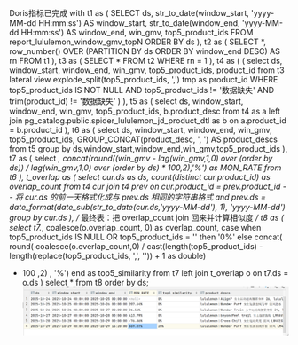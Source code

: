 Doris指标已完成
with t1 as (
SELECT
ds,
str_to_date(window_start, 'yyyy-MM-dd HH:mm:ss') AS window_start,
str_to_date(window_end, 'yyyy-MM-dd HH:mm:ss') AS window_end,
win_gmv,
top5_product_ids
FROM report_lululemon_window_gmv_topN
ORDER BY ds
),
t2 as (
SELECT
*,
row_number() OVER (PARTITION BY ds ORDER BY window_end DESC) AS rn
FROM t1
),
t3 as (
SELECT
*
FROM t2
WHERE rn = 1
),
t4 as (
(
select
ds,
window_start,
window_end,
win_gmv,
top5_product_ids,
product_id
from t3
lateral view explode_split(top5_product_ids, ',') tmp as product_id
WHERE top5_product_ids IS NOT NULL
AND top5_product_ids != '数据缺失'
AND trim(product_id) != '数据缺失'
)
),
t5 as (
select
ds,
window_start,
window_end,
win_gmv,
top5_product_ids,
b.product_desc
from t4 as a
left join pg_catalog.public.spider_lululemon_jd_product_dtl as b
on a.product_id = b.product_id
),
t6 as (
select
ds,
window_start,
window_end,
win_gmv,
top5_product_ids,
GROUP_CONCAT(product_desc, ', ') AS product_descs
from t5
group by ds,window_start,window_end,win_gmv,top5_product_ids
),
t7 as (
select
*,
concat(round((win_gmv - lag(win_gmv,1,0) over (order by ds)) / lag(win_gmv,1,0) over (order by ds) * 100,2),'%') as MON_RATE
from t6
),
t_overlap as (
select
cur.ds as ds,
count(distinct cur.product_id) as overlap_count
from t4 cur
join t4 prev
on cur.product_id = prev.product_id
-- 将 cur.ds 的前一天格式化成与 prev.ds 相同的字符串格式
and prev.ds = date_format(date_sub(str_to_date(cur.ds,'yyyy-MM-dd'), 1), 'yyyy-MM-dd')
group by cur.ds
),
/* 最终表：把 overlap_count join 回来并计算相似度 */
t8 as (
select
t7.*,
coalesce(o.overlap_count, 0) as overlap_count,
case
when top5_product_ids IS NULL OR top5_product_ids = '' then '0%'
else concat(
round(
coalesce(o.overlap_count,0)
/ cast(length(top5_product_ids) - length(replace(top5_product_ids, ',', '')) + 1 as double)
* 100
,2)
, '%')
end as top5_similarity
from t7
left join t_overlap o
on t7.ds = o.ds
)
select *
from t8
order by ds;
![img.png](img.png)
